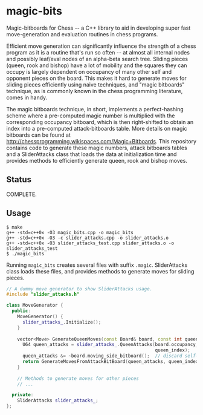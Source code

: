 magic-bits
==========

Magic-bitboards for Chess -- a C++ library to aid in developing super fast move-generation and evaluation routines in chess programs.

Efficient move generation can significantly influence the strength of a chess program as it is a routine that's run so often -- at almost all internal nodes and possibly leaf/eval nodes of an alpha-beta search tree. Sliding pieces (queen, rook and bishop) have a lot of mobility and the squares they can occupy is largely dependent on occupancy of many other self and opponent pieces on the board. This makes it hard to generate moves for sliding pieces efficiently using naive techniques, and "magic bitboards" technique, as is commonly known in the chess programming literature, comes in handy.

The magic bitboards technique, in short, implements a perfect-hashing scheme where a pre-computed magic number is multiplied with the corresponding occupancy bitboard, which is then right-shifted to obtain an index into a pre-computed attack-bitboards table. More details on magic bitboards can be found at  http://chessprogramming.wikispaces.com/Magic+Bitboards. This repository contains code to generate these magic numbers, attack bitboards tables and a SliderAttacks class that loads the data at initialization time and provides methods to efficiently generate queen, rook and bishop moves.

## Status

COMPLETE.

## Usage

```
$ make
g++ -std=c++0x -O3 magic_bits.cpp -o magic_bits
g++ -std=c++0x -O3 -c slider_attacks.cpp -o slider_attacks.o
g++ -std=c++0x -O3 slider_attacks_test.cpp slider_attacks.o -o slider_attacks_test
$ ./magic_bits
```

Running ```magic_bits``` creates several files with suffix ```.magic```. SliderAttacks class loads these files, and provides methods to generate moves for sliding pieces.

```cpp
// A dummy move generator to show SliderAttacks usage.
#include "slider_attacks.h"

class MoveGenerator {
  public:
    MoveGenerator() {
      slider_attacks_.Initialize();
    }
    
    vector<Move> GenerateQueenMoves(const Board& board, const int queen_index) {
      U64 queen_attacks = slider_attacks_.QueenAttacks(board.occupancy_bitboard,
                                                       queen_index);
      queen_attacks &= ~board.moving_side_bitboard();  // discard self-piece captures
      return GenerateMovesFromAttackBitBoard(queen_attacks, queen_index);
    }
    
    // Methods to generate moves for other pieces
    // ...

  private:
    SliderAttacks slider_attacks_;
};
```
